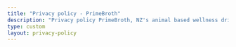 ```yaml
---
title: "Privacy policy - PrimeBroth"
description: "Privacy policy PrimeBroth, NZ's animal based wellness drink"
type: custom
layout: privacy-policy
---
```



